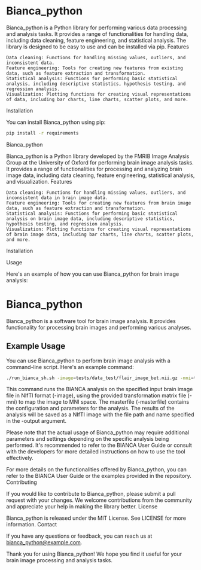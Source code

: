 # Bianca_python

Bianca_python is a Python library for performing various data processing and analysis tasks. It provides a range of functionalities for handling data, including data cleaning, feature engineering, and statistical analysis. The library is designed to be easy to use and can be installed via pip.
Features

    Data cleaning: Functions for handling missing values, outliers, and inconsistent data.
    Feature engineering: Tools for creating new features from existing data, such as feature extraction and transformation.
    Statistical analysis: Functions for performing basic statistical analysis, including descriptive statistics, hypothesis testing, and regression analysis.
    Visualization: Plotting functions for creating visual representations of data, including bar charts, line charts, scatter plots, and more.

Installation

You can install Bianca_python using pip:

```bash
pip install -r requirements
```


Bianca_python

Bianca_python is a Python library developed by the FMRIB Image Analysis Group at the University of Oxford for performing brain image analysis tasks. It provides a range of functionalities for processing and analyzing brain image data, including data cleaning, feature engineering, statistical analysis, and visualization.
Features

    Data cleaning: Functions for handling missing values, outliers, and inconsistent data in brain image data.
    Feature engineering: Tools for creating new features from brain image data, such as feature extraction and transformation.
    Statistical analysis: Functions for performing basic statistical analysis on brain image data, including descriptive statistics, hypothesis testing, and regression analysis.
    Visualization: Plotting functions for creating visual representations of brain image data, including bar charts, line charts, scatter plots, and more.

Installation


Usage

Here's an example of how you can use Bianca_python for brain image analysis:


# Bianca_python

Bianca_python is a software tool for brain image analysis. It provides functionality for processing brain images and performing various analyses.

## Example Usage

You can use Bianca_python to perform brain image analysis with a command-line script. Here's an example command:

```bash
./run_bianca_sh.sh -image=tests/data_test/flair_image_bet.nii.gz -mni=tests/data_test/flair_to_mni.mat -masterfile=tests/data_test/Masterfiles/small_masterfile.txt -output="/home/temuuleu/bianca_output.nii"

```

This command runs the BIANCA analysis on the specified input brain image file in NIfTI format (-image),
 using the provided transformation matrix file (-mni) to map the image to MNI space.
The masterfile (-masterfile) contains the configuration and parameters for the analysis.
The results of the analysis will be saved as a NIfTI image with the file path and name specified in the -output argument.

Please note that the actual usage of Bianca_python may require additional parameters and settings depending on the specific analysis being performed. 
It's recommended to refer to the BIANCA User Guide or consult with the developers for more detailed instructions on how to use the tool effectively.


For more details on the functionalities offered by Bianca_python, you can refer to the BIANCA User Guide or the examples provided in the repository.
Contributing

If you would like to contribute to Bianca_python, please submit a pull request with your changes. We welcome contributions from the community and appreciate your help in making the library better.
License

Bianca_python is released under the MIT License. See LICENSE for more information.
Contact

If you have any questions or feedback, you can reach us at bianca_python@example.com.

Thank you for using Bianca_python! We hope you find it useful for your brain image processing and analysis tasks.
